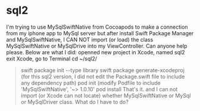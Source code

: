 # sql2
I'm trying to use MySqlSwiftNative from Cocoapods to make a connection from my iphone app to MySql server but after install Swift Package Manager and MySqlSwiftNative, I CAN NOT import (or load) the class MySqlSwiftNative or MySqlDrive into my ViewController. Can anyone help please.
Below are what I did:
openned new project in Xcode, named sql2
exit Xcode, go to Terminal
cd ~/sql2/
>swift package init --type library
>swift package generate-xcodeproj
(for this sql2 version, I did not edit the Package.swift file to include any dependency path)
>pod init
(modify Podfile to include 'MySqlSwiftNative', '~> 1.0.10'
>pod install
That's it.
and I can not import (or Xcode can not locate) whether MySqlSwiftNative or MySql or MySqlDriver class. What do I have to do?
